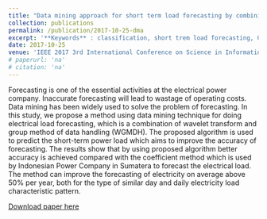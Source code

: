 ```yaml
---
title: "Data mining approach for short term load forecasting by combining wavelet transform and group method of data handling (WGMDH)"
collection: publications
permalink: /publication/2017-10-25-dma
excerpt: '**Keywords** : classification, short trem load forecasting, GMDH, discrete wavelet transforms, artificial intelligence'
date: 2017-10-25
venue: 'IEEE 2017 3rd International Conference on Science in Information Technology (ICSITech)'
# paperurl: 'na'
# citation: 'na'
---
```

Forecasting is one of the essential activities at the electrical power company. Inaccurate forecasting will lead to wastage of operating costs. Data mining has been widely used to solve the problem of forecasting. In this study, we propose a method using data mining technique for doing electrical load forecasting, which is a combination of wavelet transform and group method of data handling (WGMDH). The proposed algorithm is used to predict the short-term power load which aims to improve the accuracy of forecasting. The results show that by using proposed algorithm better accuracy is achieved compared with the coefficient method which is used by Indonesian Power Company in Sumatera to forecast the electrical load. The method can improve the forecasting of electricity on average above 50% per year, both for the type of similar day and daily electricity load characteristic pattern.

[Download paper here](https://ieeexplore.ieee.org/abstract/document/8257085/)